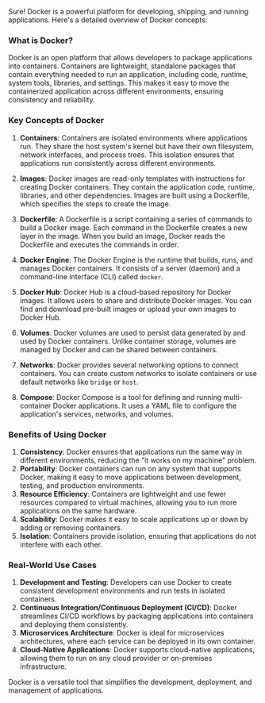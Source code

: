 Sure! Docker is a powerful platform for developing, shipping, and running applications. Here's a detailed overview of Docker concepts:

### What is Docker?
Docker is an open platform that allows developers to package applications into containers. Containers are lightweight, standalone packages that contain everything needed to run an application, including code, runtime, system tools, libraries, and settings. This makes it easy to move the containerized application across different environments, ensuring consistency and reliability.

### Key Concepts of Docker

1. **Containers**: Containers are isolated environments where applications run. They share the host system's kernel but have their own filesystem, network interfaces, and process trees. This isolation ensures that applications run consistently across different environments.

2. **Images**: Docker images are read-only templates with instructions for creating Docker containers. They contain the application code, runtime, libraries, and other dependencies. Images are built using a Dockerfile, which specifies the steps to create the image.

3. **Dockerfile**: A Dockerfile is a script containing a series of commands to build a Docker image. Each command in the Dockerfile creates a new layer in the image. When you build an image, Docker reads the Dockerfile and executes the commands in order.

4. **Docker Engine**: The Docker Engine is the runtime that builds, runs, and manages Docker containers. It consists of a server (daemon) and a command-line interface (CLI) called `docker`.

5. **Docker Hub**: Docker Hub is a cloud-based repository for Docker images. It allows users to share and distribute Docker images. You can find and download pre-built images or upload your own images to Docker Hub.

6. **Volumes**: Docker volumes are used to persist data generated by and used by Docker containers. Unlike container storage, volumes are managed by Docker and can be shared between containers.

7. **Networks**: Docker provides several networking options to connect containers. You can create custom networks to isolate containers or use default networks like `bridge` or `host`.

8. **Compose**: Docker Compose is a tool for defining and running multi-container Docker applications. It uses a YAML file to configure the application's services, networks, and volumes.

### Benefits of Using Docker

1. **Consistency**: Docker ensures that applications run the same way in different environments, reducing the "it works on my machine" problem.
2. **Portability**: Docker containers can run on any system that supports Docker, making it easy to move applications between development, testing, and production environments.
3. **Resource Efficiency**: Containers are lightweight and use fewer resources compared to virtual machines, allowing you to run more applications on the same hardware.
4. **Scalability**: Docker makes it easy to scale applications up or down by adding or removing containers.
5. **Isolation**: Containers provide isolation, ensuring that applications do not interfere with each other.

### Real-World Use Cases

1. **Development and Testing**: Developers can use Docker to create consistent development environments and run tests in isolated containers.
2. **Continuous Integration/Continuous Deployment (CI/CD)**: Docker streamlines CI/CD workflows by packaging applications into containers and deploying them consistently.
3. **Microservices Architecture**: Docker is ideal for microservices architectures, where each service can be deployed in its own container.
4. **Cloud-Native Applications**: Docker supports cloud-native applications, allowing them to run on any cloud provider or on-premises infrastructure.

Docker is a versatile tool that simplifies the development, deployment, and management of applications. 